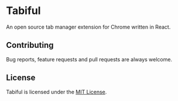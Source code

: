 # Tabiful
An open source tab manager extension for Chrome written in React.

## Contributing

Bug reports, feature requests and pull requests are always welcome.

## License

Tabiful is licensed under the [MIT License](https://github.com/suyalcinkaya/tabiful/blob/master/LICENSE).
